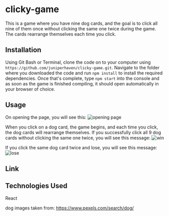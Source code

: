 # clicky-game
This is a game where you have nine dog cards, and the goal is to click all nine of them once without clicking the same one twice during the game. The cards rearrange themselves each time you click.

## Installation
Using Git Bash or Terminal, clone the code on to your computer using ```https://github.com/juniperhaven/clicky-game.git```. Navigate to the folder where you downloaded the code and run ```npm install``` to install the required dependencies. Once that's complete, type ```npm start``` into the console and as soon as the game is finished compiling, it should open automatically in your browser of choice.

## Usage
On opening the page, you will see this:
![opening page](https://imgur.com/J8gJJTF.png)<br>

When you click on a dog card, the game begins, and each time you click, the dog cards will rearrange themselves. If you successfully click all 9 dog cards without clicking the same one twice, you will see this message:
![win](https://imgur.com/XyJeR4z.png)<br>

If you click the same dog card twice and lose, you will see this message:
![lose](https://imgur.com/2AogKZ5.png)<br>

## Link


## Technologies Used
React

dog images taken from: https://www.pexels.com/search/dog/